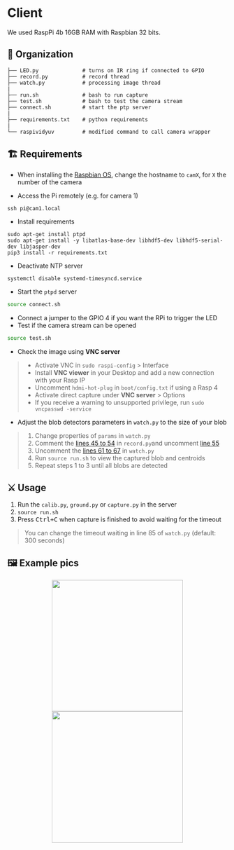# Client

We used RaspPi 4b 16GB RAM with Raspbian 32 bits. 

## 📂 Organization

    ├── LED.py              # turns on IR ring if connected to GPIO
    ├── record.py           # record thread
    ├── watch.py            # processing image thread  
    |
    ├── run.sh              # bash to run capture
    ├── test.sh             # bash to test the camera stream
    ├── connect.sh          # start the ptp server
    |
    ├── requirements.txt    # python requirements
    |
    └── raspividyuv         # modified command to call camera wrapper


## 🏗️ Requirements

- When installing the [Raspbian OS](https://www.raspbian.org/), change the hostname to `camX`, for `X` the number of the camera

- Access the Pi remotely (e.g. for camera 1)
``` shell 
ssh pi@cam1.local
``` 

- Install requirements
``` shell 
sudo apt-get install ptpd
sudo apt-get install -y libatlas-base-dev libhdf5-dev libhdf5-serial-dev libjasper-dev
pip3 install -r requirements.txt
```

- Deactivate NTP server
``` bash
systemctl disable systemd-timesyncd.service
```

- Start the `ptpd` server
``` bash
source connect.sh
```
- Connect a jumper to the GPIO 4 if you want the RPi to trigger the LED
- Test if the camera stream can be opened
``` bash
source test.sh
```
- Check the image using **VNC server** 
>    * Activate VNC in `sudo raspi-config` > Interface
>    * Install **VNC viewer** in your Desktop and add a new connection with your Rasp IP
>    * Uncomment `hdmi-hot-plug` in `boot/config.txt` if using a Rasp 4
>    * Activate direct capture under **VNC server** > Options
>    * If you receive a warning to unsupported privilege, run `sudo vncpasswd -service`
- Adjust the blob detectors parameters in `watch.py` to the size of your blob
>    1) Change properties of `params` in `watch.py`
>    1) Comment the [lines 45 to 54](https://github.com/debOliveira/MoCapRasp/blob/main/client/record.py#L45-L54) in `record.py`and uncomment [line 55](https://github.com/debOliveira/MoCapRasp/blob/main/client/record.py#L55)
>    2) Uncomment the [lines 61 to 67](https://github.com/debOliveira/MoCapRasp/blob/main/client/record.py#L55) in `watch.py`
>    3) Run `source run.sh` to view the captured blob and centroids
>    4) Repeat steps 1 to 3 until all blobs are detected


## ⚔️ Usage

1) Run the `calib.py`, `ground.py` or `capture.py` in the server
2) `source run.sh`
3) Press <kbd>Ctrl+C</kbd> when capture is finished to avoid waiting for the timeout
> You can change the timeout waiting in line 85 of `watch.py` (default: 300 seconds)

## 🖼️ Example pics
<p align="center">
<img src="https://user-images.githubusercontent.com/48807586/177630783-b98d915a-e8e6-4619-8d5b-ff4ae7bf9cec.png" height="300" align="center">
<img src="https://user-images.githubusercontent.com/48807586/177630812-ef0bdeef-2afe-4c6c-b8f9-d032e451bc46.png" height="300" align="center">
</p>

